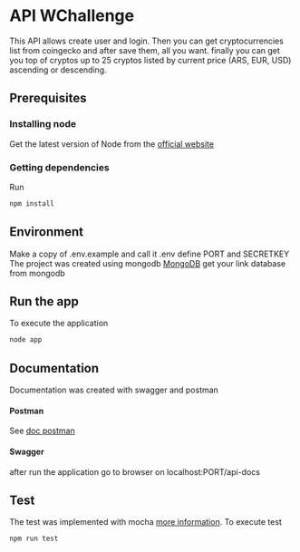# API WChallenge

This API allows create user and login. Then you can get cryptocurrencies list from coingecko and after save them, all you want. finally you can get you top of cryptos up to 25 cryptos listed by current price (ARS, EUR, USD) ascending or descending. 

## Prerequisites

### Installing node

Get the latest version of Node from the [official website](https://nodejs.org/)

### Getting dependencies
Run 
```bash
npm install
```

## Environment
Make a copy of .env.example and call it .env 
define PORT and SECRETKEY 
The project was created using mongodb [MongoDB](https://www.mongodb.com/es) 
get your link database from mongodb

## Run the app
To execute the application 
```bash
node app
```

## Documentation
Documentation was created with swagger and postman

#### Postman 
See [doc postman]( https://documenter.getpostman.com/view/3032207/TzRLkVzp)

#### Swagger
after run the application go to browser on localhost:PORT/api-docs

## Test
The test was implemented with mocha [more information](https://mochajs.org/). 
To execute test
```bash
npm run test
```
